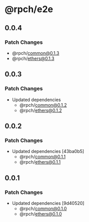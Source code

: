 # @rpch/e2e

## 0.0.4

### Patch Changes

- @rpch/common@0.1.3
- @rpch/ethers@0.1.3

## 0.0.3

### Patch Changes

- Updated dependencies
  - @rpch/common@0.1.2
  - @rpch/ethers@0.1.2

## 0.0.2

### Patch Changes

- Updated dependencies [43ba0b5]
  - @rpch/common@0.1.1
  - @rpch/ethers@0.1.1

## 0.0.1

### Patch Changes

- Updated dependencies [9d40520]
  - @rpch/common@0.1.0
  - @rpch/ethers@0.1.0
